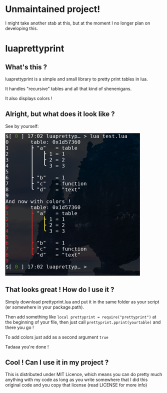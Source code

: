 # Unmaintained project!

I might take another stab at this, but at the moment I no longer plan on developing this.

# luaprettyprint
## What's this ?
luaprettyprint is a simple and small library to pretty print tables in lua.

It handles "recursive" tables and all that kind of shenenigans.

It also displays colors !

## Alright, but what does it look like ?
See by yourself:

![Screenshot](screenshot.png?raw=true)
## That looks great ! How do I use it ?
Simply download prettyprint.lua and put it in the same folder as your script (er somewhere in your package.path).

Then add something like `local prettyprint = require("prettyprint")` at the beginning of your file, then just call `prettyprint.pprint(yourtable)` and there you go !

To add colors just add as a second argument `true`

Tadaaa you're done !
## Cool ! Can I use it in my project ?
This is distributed under MIT Licence, which means you can do pretty much anything with my code as long as you write somewhere that I did this original code and you copy that license (read LICENSE for more info)
